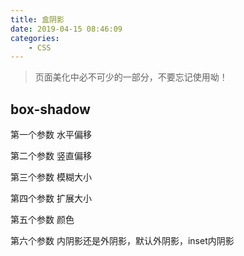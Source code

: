 ```yaml
---
title: 盒阴影
date: 2019-04-15 08:46:09
categories: 
	- CSS
---
```


>  页面美化中必不可少的一部分，不要忘记使用呦！

<!--more-->

## box-shadow

第一个参数 水平偏移

第二个参数 竖直偏移

第三个参数 模糊大小

第四个参数 扩展大小

第五个参数 颜色

第六个参数 内阴影还是外阴影，默认外阴影，inset内阴影